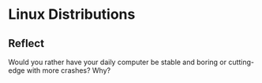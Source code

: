 # Linux Distributions

## Reflect

Would you rather have your daily computer be stable and boring or cutting-edge with more crashes? Why?
